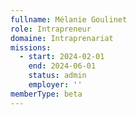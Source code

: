 ```yaml
---
fullname: Mélanie Goulinet
role: Intrapreneur
domaine: Intraprenariat
missions:
  - start: 2024-02-01
    end: 2024-06-01
    status: admin
    employer: ''
memberType: beta
---
```


